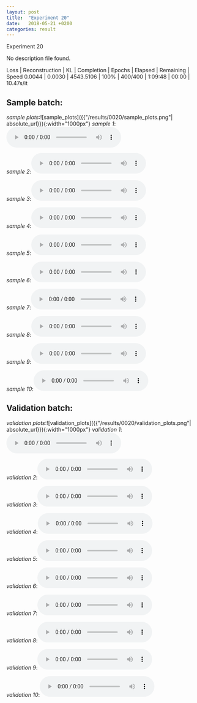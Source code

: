 ```yaml
---
layout: post
title:  "Experiment 20"
date:   2018-05-21 +0200
categories: result
---
```

Experiment 20

No description file found.

Loss | Reconstruction | KL | Completion | Epochs | Elapsed | Remaining | Speed
0.0044 | 0.0030 | 4543.5106 | 100% | 400/400 | 1:09:48 | 00:00 | 10.47s/it



## **Sample batch**:
_sample plots_:![sample_plots]({{"/results/0020/sample_plots.png"| absolute_url}}){:width="1000px"}
_sample 1_:<audio src="/ResultsOverview/results/0020/sample_1.wav" controls preload></audio>

_sample 2_:<audio src="/ResultsOverview/results/0020/sample_2.wav" controls preload></audio>

_sample 3_:<audio src="/ResultsOverview/results/0020/sample_3.wav" controls preload></audio>

_sample 4_:<audio src="/ResultsOverview/results/0020/sample_4.wav" controls preload></audio>

_sample 5_:<audio src="/ResultsOverview/results/0020/sample_5.wav" controls preload></audio>

_sample 6_:<audio src="/ResultsOverview/results/0020/sample_6.wav" controls preload></audio>

_sample 7_:<audio src="/ResultsOverview/results/0020/sample_7.wav" controls preload></audio>

_sample 8_:<audio src="/ResultsOverview/results/0020/sample_8.wav" controls preload></audio>

_sample 9_:<audio src="/ResultsOverview/results/0020/sample_9.wav" controls preload></audio>

_sample 10_:<audio src="/ResultsOverview/results/0020/sample_10.wav" controls preload></audio>

## **Validation batch**:
_validation plots_:![validation_plots]({{"/results/0020/validation_plots.png"| absolute_url}}){:width="1000px"}
_validation 1_:<audio src="/ResultsOverview/results/0020/validation_1.wav" controls preload></audio>

_validation 2_:<audio src="/ResultsOverview/results/0020/validation_2.wav" controls preload></audio>

_validation 3_:<audio src="/ResultsOverview/results/0020/validation_3.wav" controls preload></audio>

_validation 4_:<audio src="/ResultsOverview/results/0020/validation_4.wav" controls preload></audio>

_validation 5_:<audio src="/ResultsOverview/results/0020/validation_5.wav" controls preload></audio>

_validation 6_:<audio src="/ResultsOverview/results/0020/validation_6.wav" controls preload></audio>

_validation 7_:<audio src="/ResultsOverview/results/0020/validation_7.wav" controls preload></audio>

_validation 8_:<audio src="/ResultsOverview/results/0020/validation_8.wav" controls preload></audio>

_validation 9_:<audio src="/ResultsOverview/results/0020/validation_9.wav" controls preload></audio>

_validation 10_:<audio src="/ResultsOverview/results/0020/validation_10.wav" controls preload></audio>
